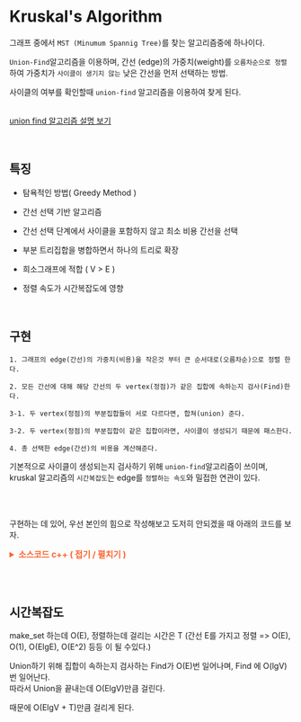 # Kruskal's Algorithm

그래프 중에서 `MST (Minumum Spannig Tree)`를 찾는 알고리즘중에 하나이다.

`Union-Find`알고리즘을 이용하며, 간선 (edge)의 가중치(weight)를 `오름차순으로 정렬`하여 가중치가 `사이클이 생기지 않는` 낮은 간선을 먼저 선택하는 방법.

사이클의 여부를 확인할때 `union-find` 알고리즘을 이용하여 찾게 된다.

<br>[union find 알고리즘 설명 보기](./DisjointSet-unionFind.md)

<br>

## 특징

- 탐욕적인 방법( Greedy Method )

- 간선 선택 기반 알고리즘
- 간선 선택 단계에서 사이클을 포함하지 않고 최소 비용 간선을 선택
- 부분 트리집합을 병합하면서 하나의 트리로 확장
- 희소그래프에 적합 ( V > E )
- 정렬 속도가 시간복잡도에 영향

<br>

## 구현

```
1. 그래프의 edge(간선)의 가중치(비용)을 작은것 부터 큰 순서대로(오름차순)으로 정렬 한다.

2. 모든 간선에 대해 해당 간선의 두 vertex(정점)가 같은 집합에 속하는지 검사(Find)한다.

3-1. 두 vertex(정점)의 부분집합들이 서로 다르다면, 합쳐(union) 준다.

3-2. 두 vertex(정점)의 부분집합이 같은 집합이라면, 사이클이 생성되기 때문에 패스한다.

4. 총 선택한 edge(간선)의 비용을 계산해준다.
```

기본적으로 사이클이 생성되는지 검사하기 위해 `union-find`알고리즘이 쓰이며, kruskal 알고리즘의 `시간복잡도`는 edge를 `정렬하는 속도`와 밀접한 연관이 있다.

<br><br>

구현하는 데 있어, 우선 본인의 힘으로 작성해보고 도저히 안되겠을 때 아래의 코드를 보자.

<details>
  <summary style="font-Weight : bold; font-size : 15px; color : #FE642E;" > 소스코드  c++ ( 접기 / 펼치기 )</summary>
  <div>

```cpp
#include <iostream>
#include <algorithm>    //sort
#include <vector>       //vector
#include <cstdlib>      //rand
#include <ctime>        //time

typedef struct edge {
    int src;    //출발 vertex
    int dest;   //도착 vertex
    int weight; //가중치(비용)
} edge;

class Edge {
   private:
    edge e;

   public:
    Edge(int src = 0, int dest = 0, int weight = 0) {
        this->e.src = src;
        this->e.dest = dest;
        this->e.weight = weight;
    }
    int getSrc() { return this->e.src; }
    int getDest() { return this->e.dest; }
    int getWeight() { return this->e.weight; }
    bool operator<(Edge &edge) { return this->e.weight < edge.e.weight; }
};

int Kruskal(std::vector<Edge> &);
int Find(std::vector<int> &, int);
bool Union(std::vector<int> &, std::vector<int> &, int, int);
void randomPush(std::vector<Edge> &);   //graph에 사이클 없는 연결그래프 무작위 생성

int main() {
    std::vector<Edge> g;    //graph g
    int minimum_weight = 0; //minimum cost

    randomPush(g);  //간선 random 삽입

    /*edge info print*/
    std::cout << "edge info : \n";
    std::for_each(g.begin(), g.end(), [](Edge a) {
        std::cout << "src : " << a.getSrc() << " desc : " << a.getDest() << " weight : " << a.getWeight() << std::endl;
    });

    minimum_weight = Kruskal(g);    //kruskal algorithm

    std::cout << "minimum cost : " << minimum_weight << std::endl;  //minimum cost print

    return 0;
}

int Kruskal(std::vector<Edge> &g) {
    int sum = 0;

    /*set, rank 초기화 == > make_set */
    std::vector<int> set(g.size());
    std::vector<int> rank(g.size(), 0);
    for (int i = 0; i < g.size(); i++) {
        set[i] = i;
    }

    sort(g.begin(), g.end());  //오름차순으로 정렬

    /*minumum edge 선택*/
    std::cout << "\nselected edge : \n";
    for (int i = 0; i < g.size(); i++) {
        if (Union(set, rank, g[i].getSrc(), g[i].getDest())) {
            std::cout << "edge : " << g[i].getSrc() << " " << g[i].getDest() << " weight : " << g[i].getWeight() << std::endl;
            sum += g[i].getWeight();
        }
    }
    return sum;
}

int Find(std::vector<int> &set, int x) {
    if (set[x] != x)
        set[x] = Find(set, set[x]);
    else
        return set[x];
}

bool Union(std::vector<int> &set, std::vector<int> &rank, int x, int y) {
    x = Find(set, x);
    y = Find(set, y);

    if (x == y) return false;

    if (rank[x] < rank[y])
        set[x] = y;

    else if (rank[x] > rank[y])
        set[y] = x;
    else {
        set[y] = x;
        rank[x]++;
    }
    return true;
}

/*vertex수 입력받은 후 그래프 간선 가중치 random 삽입*/
void randomPush(std::vector<Edge> &g) {
    int V;
    std::cout << "create number of Vertex : ";
    std::cin >> V;

    srand((unsigned int)time(NULL));

    for (int i = 0; i < V - 1; i++) {
        g.push_back(Edge(i, i + 1, rand() % 100));
        for (int j = i + 1; j < V; j += (rand() % 4)) {
            g.push_back(Edge(i, j, rand() % 100));
        }
    }
    for (int i = V - 1; i > 0; i--) {
        g.push_back(Edge(i, i - 1, rand() % 100));
        for (int j = i - 1; j > 0; j -= (rand() % 4)) {
            g.push_back(Edge(i, j, rand() % 100));
        }
    }
}
```

  </div>
</details>

<br><br>

## 시간복잡도

make_set 하는데 O(E), 정렬하는데 걸리는 시간은 T (간선 E를 가지고 정렬 => O(E), O(1), O(ElgE), O(E^2) 등등 이 될 수있다.)

Union하기 위해 집합이 속하는지 검사하는 Find가 O(E)번 일어나며, Find 에 O(lgV)번 일어난다.
<br>따라서 Union을 끝내는데 O(ElgV)만큼 걸린다.

때문에 O(ElgV + T)만큼 걸리게 된다.
